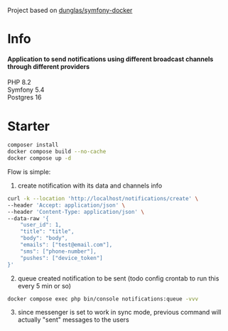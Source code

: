 Project based on [dunglas/symfony-docker](https://github.com/dunglas/symfony-docker)

# Info
#### Application to send notifications using different broadcast channels through different providers<br>
PHP 8.2<br>
Symfony 5.4<br>
Postgres 16

# Starter
```bash
composer install
docker compose build --no-cache
docker compose up -d
```

Flow is simple:
1. create notification with its data and channels info
```bash
curl -k --location 'http://localhost/notifications/create' \
--header 'Accept: application/json' \
--header 'Content-Type: application/json' \
--data-raw '{
    "user_id": 1,
    "title": "title",
    "body": "body",
    "emails": ["test@email.com"],
    "sms": ["phone-number"],
    "pushes": ["device_token"]
}'
```
2. queue created notification to be sent (todo config crontab to run this every 5 min or so)
```bash
docker compose exec php bin/console notifications:queue -vvv
```
3. since messenger is set to work in sync mode, previous command will actually "sent" messages to the users

